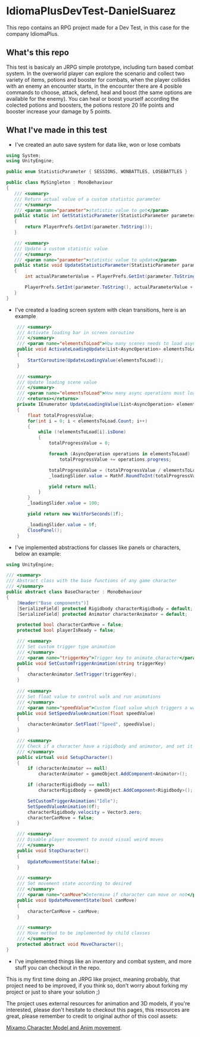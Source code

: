 # IdiomaPlusDevTest-DanielSuarez
This repo contains an RPG project made for a Dev Test, in this case for the company IdiomaPlus. 

## What's this repo
This test is basicaly an JRPG simple prototype, including turn based combat system. In the overworld player can explore the scenario and collect two variety of items, potions and booster for combats, when the player collides with an enemy an encounter starts, in the encounter there are 4 posible commands to choose, attack, defend, heal and boost (the same options are available for the enemy). You can heal or boost yourself according the colected potions and boosters, the potions restore 20 life points and booster increase your damage by 5 points.

## What I've made in this test

* I've created an auto save system for data like, won or lose combats
 
 ```C#
 using System;
 using UnityEngine;

 public enum StatisticParameter { SESSIONS, WONBATTLES, LOSEBATTLES }

 public class MySingleton : MonoBehaviour
 {
    /// <summary>
    /// Return actual value of a custom statistic parameter
    /// </summary>
    /// <param name="parameter">statistic value to get</param>
    public static int GetStatisticParameter(StatisticParameter parameter)
    {
        return PlayerPrefs.GetInt(parameter.ToString());
    }

    /// <summary>
    /// Update a custom statistic value
    /// </summary>
    /// <param name="parameter">statistic value to update</param>
    public static void UpdateStatisticParameter(StatisticParameter parameter)
    {
        int actualParameterValue = PlayerPrefs.GetInt(parameter.ToString());

        PlayerPrefs.SetInt(parameter.ToString(), actualParameterValue + 1);
    }
 }
 
```

* I've created a loading screen system with clean transitions, here is an example

```C#
    /// <summary>
    /// Activate loading bar in screen coroutine
    /// </summary>
    /// <param name="elementsToLoad">How many scenes needs to load asyncronicaly</param>
    public void ActivateLoadingUpdate(List<AsyncOperation> elementsToLoad)
    {
        StartCoroutine(UpdateLoadingValue(elementsToLoad));
    }

    /// <summary>
    /// Update loading scene value
    /// </summary>
    /// <param name="elementsToLoad">How many async operations must load and wait</param>
    /// <returns></returns>
    private IEnumerator UpdateLoadingValue(List<AsyncOperation> elementsToLoad)
    {
        float totalProgressValue;
        for(int i = 0; i < elementsToLoad.Count; i++)
        {
            while (!elementsToLoad[i].isDone)
            {
                totalProgressValue = 0;

                foreach (AsyncOperation operations in elementsToLoad)
                    totalProgressValue += operations.progress;

                totalProgressValue = (totalProgressValue / elementsToLoad.Count) * 100f;
                _loadingSlider.value = Mathf.RoundToInt(totalProgressValue);

                yield return null;
            }
        }
        _loadingSlider.value = 100;

        yield return new WaitForSeconds(1f);

        _loadingSlider.value = 0f;
        ClosePanel();
    }
```

* I've implemented abstractions for classes like panels or characters, below an example:

```C#
using UnityEngine;

/// <summary>
/// Abstract class with the base functions of any game character
/// </summary>
public abstract class BaseCharacter : MonoBehaviour
{
    [Header("Base components")]
    [SerializeField] protected Rigidbody characterRigidbody = default;
    [SerializeField] protected Animator characterAnimator = default;

    protected bool characterCanMove = false;
    protected bool playerIsReady = false;

    /// <summary>
    /// Set custom trigger type animation
    /// </summary>
    /// <param name="triggerKey">Trigger key to animate character</param>
    public void SetCustomTriggerAnimation(string triggerKey)
    {
        characterAnimator.SetTrigger(triggerKey);
    }
    
    /// <summary>
    /// Set float value to control walk and run animations
    /// </summary>
    /// <param name="speedValue">Custom float value which triggers a walk animation state</param>
    public void SetSpeedValueAnimation(float speedValue)
    {
        characterAnimator.SetFloat("Speed", speedValue);
    }

    /// <summary>
    /// Check if a character have a rigidbody and animator, and set it's default values
    /// </summary>
    public virtual void SetupCharacter()
    {
        if (characterAnimator == null)
            characterAnimator = gameObject.AddComponent<Animator>();

        if (characterRigidbody == null)
            characterRigidbody = gameObject.AddComponent<Rigidbody>();

        SetCustomTriggerAnimation("Idle");
        SetSpeedValueAnimation(0f);
        characterRigidbody.velocity = Vector3.zero;
        characterCanMove = false;
    }

    /// <summary>
    /// Disable player movement to avoid visual weird moves
    /// </summary>
    public void StopCharacter()
    {
        UpdateMovementState(false);
    }

    /// <summary>
    /// Set movement state according to desired
    /// </summary>
    /// <param name="canMove">Determine if character can move or not</param>
    public void UpdateMovementState(bool canMove)
    {
        characterCanMove = canMove;
    }

    /// <summary>
    /// Move method to be implemented by child classes
    /// </summary>
    protected abstract void MoveCharacter();
}
```

* I've implemented things like an inventory and combat system, and more stuff you can checkout in the repo.

This is my first time doing an JRPG like project, meaning probably, that project need to be improved, if you think so, don't worry about forking my project or just to share your solution ;)

The project uses external resources for animation and 3D models, if you're interested, please don't hesitate to checkout this pages, this resources are great, please remember to credit to original author of this cool assets:

[Mixamo Character Model and Anim movement](https://www.mixamo.com/#/?page=2&query=&type=Character/ "Mixamo Character Model and Anim movement").
